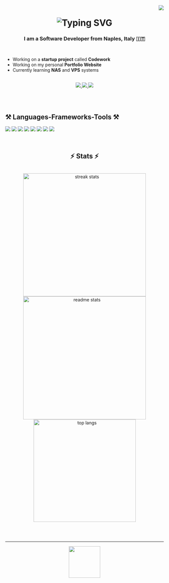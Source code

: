 <img align="right" src="https://visitor-badge.laobi.icu/badge?page_id=lorenzomatrullo.lorenzomatrullo" />


<h1 align="center">
    <img src="https://readme-typing-svg.herokuapp.com?font=Fira+Code&pause=1000&color=F70000&center=true&vCenter=true&width=435&lines=Lorenzo+Matrullo" alt="Typing SVG">
</h1>


<h3 align="center">I am a Software Developer from Naples, Italy 🇮🇹</h3>

<br>

* Working on a **startup project** called **Codework**
* Working on my personal **Portfolio Website**
* Currently learning **NAS** and **VPS** systems


<br />


<div align="center">
  <a href="mailto:pedro.sales.muniz@gmail.com">
    <img src="https://img.shields.io/badge/Gmail-333333?style=for-the-badge&logo=gmail&logoColor=red" />
  </a>
  <a href="https://linkedin.com/in/pedro-sales-muniz" target="_blank">
    <img src="https://img.shields.io/badge/LinkedIn-0077B5?style=for-the-badge&logo=linkedin&logoColor=white"
      target="_blank" />
  </a>
  <a href="https://salesp07.github.io" target="_blank">
    <img src="https://img.shields.io/badge/Portfolio-FF5722?style=for-the-badge&logo=todoist&logoColor=white"
      target="_blank" /> <!-- sqlite, safari, google-chrome are other good icon options -->
  </a>
</div>


<br></br>

<h2 align="left">⚒️ Languages-Frameworks-Tools ⚒️</h2>

<div class="frameworks" align="left">
    <p> 
        <a href="https://www.cprogramming.com/" target=_blank rel="noreferrer"> <img src="https://skillicons.dev/icons?i=c"></a>
        <a href="https://www.cprogramming.com/" target=_blank rel="noreferrer"> <img src="https://skillicons.dev/icons?i=cpp"></a>
        <a href="https://www.javascript.com/" target=_blank rel="noreferrer"> <img src="https://skillicons.dev/icons?i=js"></a>
        <a href="https://www.w3schools.com/html/" target=_blank rel="noreferrer"> <img src="https://skillicons.dev/icons?i=html"></a>
        <a href="https://www.w3schools.com/css/" target=_blank rel="noreferrer"> <img src="https://skillicons.dev/icons?i=css"></a>
        <a href="https://discord.js.org/" target=_blank rel="noreferrer"> <img src="https://skillicons.dev/icons?i=discordjs"></a>
        <a href="https://nodejs.org/en" target=_blank rel="noreferrer"> <img src="https://skillicons.dev/icons?i=nodejs"></a>
        <a href="https://www.mongodb.com/" target=_blank rel="noreferrer"> <img src="https://skillicons.dev/icons?i=mongodb"></a>
    </p>
</div>

<br>



<h2 align="center">⚡ Stats ⚡</h2>
<br>
<div align=center>
  <img width=390
    src="https://github-readme-streak-stats-salesp07.vercel.app/?user=salesp07&count_private=true&theme=react&border_radius=10"
    alt="streak stats" />
  <img width=390
    src="https://github-readme-stats-salesp07.vercel.app/api?username=salesp07&count_private=true&show_icons=true&theme=react&rank_icon=github&border_radius=10"
    alt="readme stats" />
  <br />
  <img width=325 align="center"
    src="https://github-readme-stats-salesp07.vercel.app/api/top-langs/?username=salesp07&hide=HTML&langs_count=8&layout=compact&theme=react&border_radius=10&size_weight=0.5&count_weight=0.5&exclude_repo=github-readme-stats"
    alt="top langs" />
</div>

<br /><br />

<hr />


<div align="center">
    <a href="https://www.paypal.com/paypalme/lorenzomatrullo" target="_blank">
        <img style='border:0px;height:100px' src="https://i.imgur.com/opWjSXY.png">
    </a>
</div>
